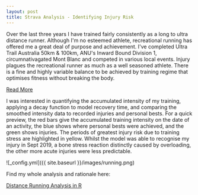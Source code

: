 ```yaml
---
layout: post
title: Strava Analysis - Identifying Injury Risk
---
```


Over the last three years I have trained fairly consistently as a long to ultra distance runner. Although I'm no esteemed athlete, recreational running has offered me a great deal of purpose and achievement. I've completed Ultra Trail Australia 50km & 100km, ANU's Inward Bound Division 1, circumnativagated Mont Blanc and competed in various local events. Injury plagues the recreational runner as much as a well seasoned athlete. There is a fine and highly variable balance to be achieved by training regime that optimises fitness without breaking the body. 

<a href="{{ site.baseurl }}{{ post.url }}" class="read-more">Read More</a>

I was interested in quantifying the accumulated intensity of my training, applying a decay function to model recovery time, and comparing the smoothed intensity data to recorded injuries and personal bests. For a quick preview, the red bars give the accumulated training intensity on the date of an activity, the blue shows where personal bests were achieved, and the green shows injuries. The periods of greatest injury risk due to training stress are highlighted in yellow. Whilst the model was able to recognise my injury in Sept 2019, a bone stress reaction distinctly caused by overloading, the other more acute injuries were less predictable.


![_config.yml]({{ site.baseurl }}/images/running.png)

Find my whole analysis and rationale here: 

<a href="https://apahljina.github.io/Applied-Statistical-Analytics---Distance-Running.html" title="Distance Running Analysis in R">Distance Running Analysis in R</a>



